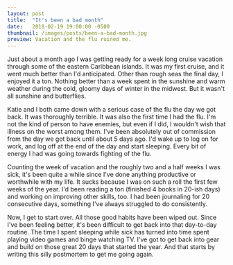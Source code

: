 ```yaml
---
layout: post
title:  "It's been a bad month"
date:   2018-02-19 19:00:00 -0500
thumbnail: /images/posts/been-a-bad-month.jpg
preview: Vacation and the flu ruined me.
---
```

Just about a month ago I was getting ready for a week long cruise vacation through some of the eastern Caribbean islands. It was my first cruise, and it went much better than I'd anticipated. Other than rough seas the final day, I enjoyed it a ton. Nothing better than a week spent in the sunshine and warm weather during the cold, gloomy days of winter in the midwest. But it wasn't all sunshine and butterflies.

Katie and I both came down with a serious case of the flu the day we got back. It was thoroughly terrible. It was also the first time I had the flu. I'm not the kind of person to have enemies, but even if I did, I wouldn't wish that illness on the worst among them. I've been absolutely out of commission from the day we got back until about 5 days ago. I'd wake up to log on for work, and log off at the end of the day and start sleeping. Every bit of energy I had was going towards fighting of the flu.

 Counting the week of vacation and the roughly two and a half weeks I was sick, it's been quite a while since I've done anything productive or worthwhile with my life. It sucks because I was on such a roll the first few weeks of the year. I'd been reading a ton (finished 4 books in 20-ish days) and working on improving other skills, too. I had been journaling for 20 consecutive days, something I've always struggled to do consistently.

 Now, I get to start over. All those good habits have been wiped out. Since I've been feeling better, it's been difficult to get back into that day-to-day routine. The time I spent sleeping while sick has turned into time spent playing video games and binge watching TV. I've got to get back into gear and build on those great 20 days that started the year. And that starts by writing this silly postmortem to get me going again.